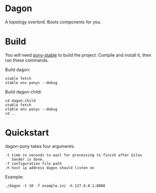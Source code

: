 # Dagon

A topology overlord. Boots components for you.

# Build
You will need [pony-stable](https://github.com/jemc/pony-stable)
to build the project. Compile and install it, then run these
commands.

Build dagon:
```
stable fetch
stable env ponyc --debug
```

Build dagon-child:
```
cd dagon-child
stable fetch
stable env ponyc --debug
cd ..
```

# Quickstart
dagon-pony takes four arguments:
```
-t time in seconds to wait for processing to finish after Giles
   Sender is done.
-f configuration file path
-h host ip address dagon should listen on
```

Example:
```
./dagon -t 10 -f example.ini -h 127.0.0.1:8080
```
